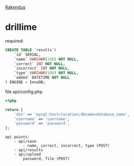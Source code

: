 [Rakendus](https://janek.itmajakas.ee/drillime)

# drillime

required: 

```sql
CREATE TABLE `results`(
    `id` SERIAL,
    `name` VARCHAR(100) NOT NULL,
    `correct` INT NOT NULL,
    `incorrect` INT NOT NULL,
    `type` VARCHAR(100) NOT NULL,
    `added` DATETIME NOT NULL
) ENGINE = InnoDB;

```

file api/config.php
```php
<?php

return [
    'dsn' => 'mysql:host=location;dbname=database_name',
    'username' => 'username',
    'password' => 'password',
];

```

```text
api points: 
    - api/save
        - name, correct, incorrect, type (POST)
    - api/results
    - api/upload
        password, file (POST)
